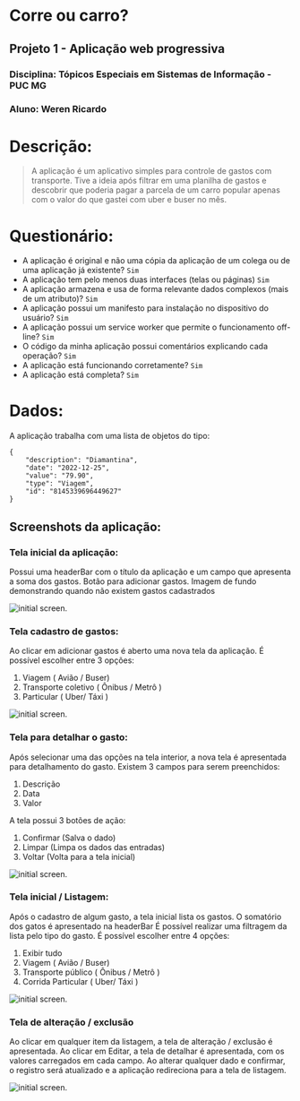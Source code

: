 # **Corre ou carro?**
## Projeto 1 - Aplicação web progressiva
### Disciplina: Tópicos Especiais em Sistemas de Informação - PUC MG
### Aluno: Weren Ricardo

# Descrição: 
> A aplicação é um aplicativo simples para controle de gastos com transporte.
> Tive a ideia após filtrar em uma planilha de gastos e descobrir que poderia pagar a parcela de um carro popular apenas com o valor do que gastei com uber e buser no mês.

# Questionário: 
* A aplicação é original e não uma cópia da aplicação de um colega ou de uma aplicação já existente? `Sim`
* A aplicação tem pelo menos duas interfaces (telas ou páginas)  `Sim`
* A aplicação armazena e usa de forma relevante dados complexos (mais de um atributo)? `Sim`
* A aplicação possui um manifesto para instalação no dispositivo do usuário? `Sim`
* A aplicação possui um service worker que permite o funcionamento off-line? `Sim`
* O código da minha aplicação possui comentários explicando cada operação? `Sim`
* A aplicação está funcionando corretamente? `Sim`
* A aplicação está completa? `Sim`

# Dados:
A aplicação trabalha com uma lista de objetos do tipo:
```
{
    "description": "Diamantina",
    "date": "2022-12-25",
    "value": "79.90",
    "type": "Viagem",
    "id": "8145339696449627"
}
``` 

## Screenshots da aplicação:

### Tela inicial da aplicação:
Possui uma headerBar com o título da aplicação e um campo que apresenta a soma dos gastos.
Botão para adicionar gastos.
Imagem de fundo demonstrando quando não existem gastos cadastrados

![initial screen.](/screenshots/01.jpg)

### Tela cadastro de gastos:
Ao clicar em adicionar gastos é aberto uma nova tela da aplicação.
É possível escolher entre 3 opções:
 1. Viagem ( Avião / Buser)
 1. Transporte coletivo ( Ônibus / Metrô )
 1. Particular ( Uber/ Táxi )

![initial screen.](/screenshots/02.jpg)

### Tela para detalhar o gasto:
Após selecionar uma das opções na tela interior, a nova tela é apresentada para detalhamento do gasto.
Existem 3 campos para serem preenchidos:
 1. Descrição 
 1. Data
 1. Valor 

A tela possui 3 botões de ação:
 1. Confirmar (Salva o dado)
 1. Limpar (Limpa os dados das entradas)
 3. Voltar (Volta para a tela inicial)

![initial screen.](/screenshots/03.jpg)

### Tela inicial / Listagem:
Após o cadastro de algum gasto, a tela inicial lista os gastos.
O somatório dos gatos é apresentado na headerBar
É possível realizar uma filtragem da lista pelo tipo do gasto.
É possível escolher entre 4 opções:
 1. Exibir tudo
 1. Viagem ( Avião / Buser)
 1. Transporte público ( Ônibus / Metrô )
 1. Corrida Particular ( Uber/ Táxi )

![initial screen.](/screenshots/04.jpg)

### Tela de alteração / exclusão
Ao clicar em qualquer item da listagem, a tela de alteração / exclusão é apresentada.
Ao clicar em Editar, a tela de detalhar é apresentada, com os valores carregados em cada campo.
Ao alterar qualquer dado e confirmar, o registro será atualizado e a aplicação redireciona para a tela de listagem.

![initial screen.](/screenshots/05.jpg)




